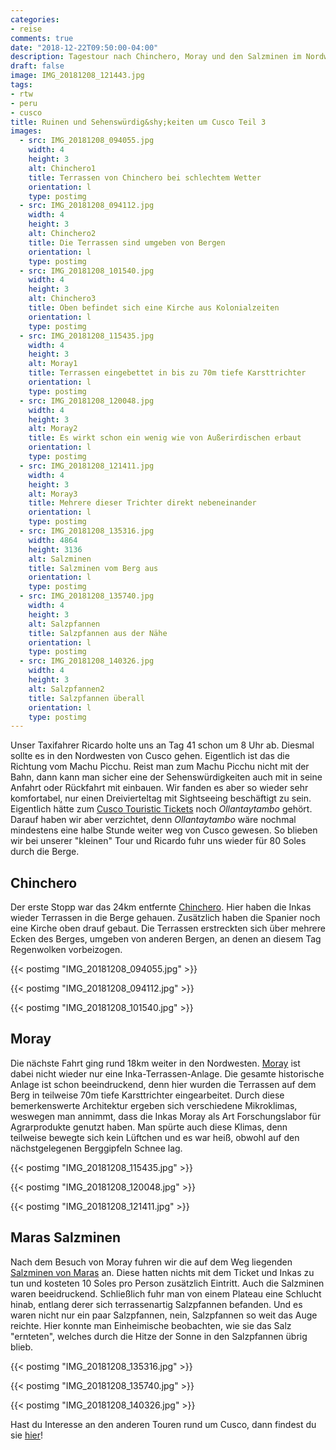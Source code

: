 ```yaml
---
categories:
- reise
comments: true
date: "2018-12-22T09:50:00-04:00"
description: Tagestour nach Chinchero, Moray und den Salzminen im Nordwesten von Cusco
draft: false
image: IMG_20181208_121443.jpg
tags:
- rtw
- peru
- cusco
title: Ruinen und Sehenswürdig&shy;keiten um Cusco Teil 3
images:
  - src: IMG_20181208_094055.jpg
    width: 4
    height: 3
    alt: Chinchero1
    title: Terrassen von Chinchero bei schlechtem Wetter
    orientation: l
    type: postimg
  - src: IMG_20181208_094112.jpg
    width: 4
    height: 3
    alt: Chinchero2
    title: Die Terrassen sind umgeben von Bergen
    orientation: l
    type: postimg
  - src: IMG_20181208_101540.jpg
    width: 4
    height: 3
    alt: Chinchero3
    title: Oben befindet sich eine Kirche aus Kolonialzeiten
    orientation: l
    type: postimg
  - src: IMG_20181208_115435.jpg
    width: 4
    height: 3
    alt: Moray1
    title: Terrassen eingebettet in bis zu 70m tiefe Karsttrichter
    orientation: l
    type: postimg
  - src: IMG_20181208_120048.jpg
    width: 4
    height: 3
    alt: Moray2
    title: Es wirkt schon ein wenig wie von Außerirdischen erbaut
    orientation: l
    type: postimg
  - src: IMG_20181208_121411.jpg
    width: 4
    height: 3
    alt: Moray3
    title: Mehrere dieser Trichter direkt nebeneinander
    orientation: l
    type: postimg
  - src: IMG_20181208_135316.jpg
    width: 4864
    height: 3136
    alt: Salzminen
    title: Salzminen vom Berg aus
    orientation: l
    type: postimg
  - src: IMG_20181208_135740.jpg
    width: 4
    height: 3
    alt: Salzpfannen
    title: Salzpfannen aus der Nähe
    orientation: l
    type: postimg
  - src: IMG_20181208_140326.jpg
    width: 4
    height: 3
    alt: Salzpfannen2
    title: Salzpfannen überall
    orientation: l
    type: postimg
---
```


Unser Taxifahrer Ricardo holte uns an Tag 41 schon um 8 Uhr ab. Diesmal sollte es in den Nordwesten von Cusco gehen. Eigentlich ist das die Richtung vom Machu Picchu. Reist man zum Machu Picchu nicht mit der Bahn, dann kann man sicher eine der Sehenswürdigkeiten auch mit in seine Anfahrt oder Rückfahrt mit einbauen. Wir fanden es aber so wieder sehr komfortabel, nur einen Dreivierteltag mit Sightseeing beschäftigt zu sein. Eigentlich hätte zum [Cusco Touristic Tickets](https://www.cuscoperu.com/en/useful-information/touristic-tickets/cusco-touristic-ticket) noch _Ollantaytambo_ gehört. Darauf haben wir aber verzichtet, denn _Ollantaytambo_ wäre nochmal mindestens eine halbe Stunde weiter weg von Cusco gewesen. So blieben wir bei unserer "kleinen" Tour und Ricardo fuhr uns wieder für 80 Soles durch die Berge.

## Chinchero

Der erste Stopp war das 24km entfernte [Chinchero](https://goo.gl/maps/KWzJzj2HNZq). Hier haben die Inkas wieder Terrassen in die Berge gehauen. Zusätzlich haben die Spanier noch eine Kirche oben drauf gebaut. Die Terrassen erstreckten sich über mehrere Ecken des Berges, umgeben von anderen Bergen, an denen an diesem Tag Regenwolken vorbeizogen.

{{< postimg "IMG_20181208_094055.jpg" >}}

{{< postimg "IMG_20181208_094112.jpg" >}}

{{< postimg "IMG_20181208_101540.jpg" >}}

## Moray

Die nächste Fahrt ging rund 18km weiter in den Nordwesten. [Moray](https://goo.gl/maps/ArPpsa9TWcC2) ist dabei nicht wieder nur eine Inka-Terrassen-Anlage. Die gesamte historische Anlage ist schon beeindruckend, denn hier wurden die Terrassen auf dem Berg in teilweise 70m tiefe Karsttrichter eingearbeitet. Durch diese bemerkenswerte Architektur ergeben sich verschiedene Mikroklimas, weswegen man annimmt, dass die Inkas Moray als Art Forschungslabor für Agrarprodukte genutzt haben. Man spürte auch diese Klimas, denn teilweise bewegte sich kein Lüftchen und es war heiß, obwohl auf den nächstgelegenen Berggipfeln Schnee lag.

{{< postimg "IMG_20181208_115435.jpg" >}}

{{< postimg "IMG_20181208_120048.jpg" >}}

{{< postimg "IMG_20181208_121411.jpg" >}}

## Maras Salzminen

Nach dem Besuch von Moray fuhren wir die auf dem Weg liegenden [Salzminen von Maras](https://goo.gl/maps/1MDkXWFUbXU2) an. Diese hatten nichts mit dem Ticket und Inkas zu tun und kosteten 10 Soles pro Person zusätzlich Eintritt. Auch die Salzminen waren beeidruckend. Schließlich fuhr man von einem Plateau eine Schlucht hinab, entlang derer sich terrassenartig Salzpfannen befanden. Und es waren nicht nur ein paar Salzpfannen, nein, Salzpfannen so weit das Auge reichte. Hier konnte man Einheimische beobachten, wie sie das Salz "ernteten", welches durch die Hitze der Sonne in den Salzpfannen übrig blieb.

{{< postimg "IMG_20181208_135316.jpg" >}}

{{< postimg "IMG_20181208_135740.jpg" >}}

{{< postimg "IMG_20181208_140326.jpg" >}}

Hast du Interesse an den anderen Touren rund um Cusco, dann findest du sie [hier](/tags/cusco)!
